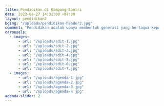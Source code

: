 ```yaml
---
title: Pendidikan di Kampung Santri
date: 2023-08-27 14:31:00 +07:00
layout: pendidikan2
bgimg: "/uploads/pendidikan-header2.jpg"
comment: "Pendidikan adalah upaya membentuk generasi yang bertaqwa kepada Allah ﷻ. Pendidikan merupakan proses mempersiapkan anak manusia untuk mampu melaksanakan berbagai kewajibannya dengan menumbuhkembangkan segala potensi baik jasmani maupun rohani, akal dan budi. Pendidikan adalah ungkapan kasih sayang, harapan untuk menjadi lebih baik dan cara meraih kebahagiaan."
carousels:
  - images:
      - url: "/uploads/sdit-1.jpg"
      - url: "/uploads/sdit-2.jpg"
      - url: "/uploads/sdit-3.jpg"
      - url: "/uploads/sdit-4.jpg"
      - url: "/uploads/sdit-5.jpg"
      - url: "/uploads/sdit-6.jpg"
      - url: "/uploads/sdit-7.jpg"
  - images:
      - url: "/uploads/agenda-1.jpg"
      - url: "/uploads/agenda-2.jpg"
      - url: "/uploads/agenda-3.jpg"
      - url: "/uploads/agenda-4.jpg"
agenda-slider: 2
---
```

